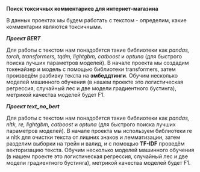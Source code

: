 **Поиск токсичных комментариев для интернет-магазина**

В данных проектах мы будем работать с текстом - определим, какие комментарии являются токсичными. 

***Проект BERT***

Для работы с текстом нам понадобятся такие библиотеки как *pandas, torch, transformers, tqdm, lightgbm, catboost* и *optuna* (для быстрого поиска лучших параметров моделей). В начале проекта мы создадим токенайзер и модель с помощью библиотеки transformers, затем произведём разбивку текста на **эмбеддтинги**. Обучим несколько моделей машинного обучения (в нашем проекте это логистическая регрессия, случайный лес и две модели градиентного бустинга), метрикой качества моделей будет F1.

***Проект text_no_bert***

Для работы с текстом нам понадобятся такие библиотеки как *pandas, nltk, re, lightgbm, catboost* и *optuna* (для быстрого поиска лучших параметров моделей). В начале проекта мы используем библиотеки re и nltk для очистки текста от лишних знаков и лемматизации, затем разделим выборки на трейн и валид, и с помощью **TF-IDF** проведём векторизацию текста. Обучим несколько моделей машинного обучения (в нашем проекте это логистическая регрессия, случайный лес и две модели градиентного бустинга), метрикой качества моделей будет F1.
